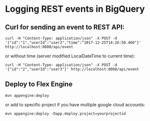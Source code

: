 # Logging REST events in BigQuery



## Curl for sending an event to REST API:
 
```
curl -H "Content-Type: application/json" -X POST -d '{"id":"1","userId":"user2","time":"2017-12-25T14:26:50.466"}' http://localhost:8080/api/event
```

or without time (server modified LocalDateTime to current time): 

```
curl -H "Content-Type: application/json" -X POST -d '{"id":"2","userId":"user3"}' http://localhost:8080/api/event
``` 

## Deploy to Flex Engine

```
mvn appengine:deploy
```

or add to specific project if you have multiple google cloud accounts:

```
mvn appengine:deploy -Dapp.deploy.project=yourprojectid
```